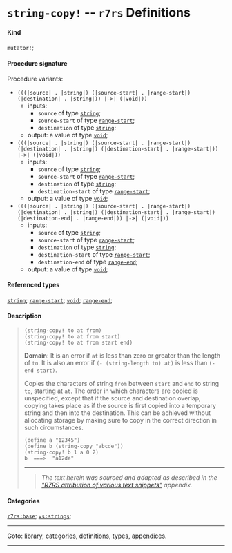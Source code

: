 

<a id='definition__r7rs__string-copy_21'></a>

# `string-copy!` -- `r7rs` Definitions


#### Kind

`mutator!`;


#### Procedure signature

Procedure variants:
 * `(((|source| . |string|) (|source-start| . |range-start|) (|destination| . |string|)) |->| (|void|))`
   * inputs:
     * `source` of type [`string`](../../r7rs/types/string.md#type__r7rs__string);
     * `source-start` of type [`range-start`](../../r7rs/types/range-start.md#type__r7rs__range-start);
     * `destination` of type [`string`](../../r7rs/types/string.md#type__r7rs__string);
   * output: a value of type [`void`](../../r7rs/types/void.md#type__r7rs__void);
 * `(((|source| . |string|) (|source-start| . |range-start|) (|destination| . |string|) (|destination-start| . |range-start|)) |->| (|void|))`
   * inputs:
     * `source` of type [`string`](../../r7rs/types/string.md#type__r7rs__string);
     * `source-start` of type [`range-start`](../../r7rs/types/range-start.md#type__r7rs__range-start);
     * `destination` of type [`string`](../../r7rs/types/string.md#type__r7rs__string);
     * `destination-start` of type [`range-start`](../../r7rs/types/range-start.md#type__r7rs__range-start);
   * output: a value of type [`void`](../../r7rs/types/void.md#type__r7rs__void);
 * `(((|source| . |string|) (|source-start| . |range-start|) (|destination| . |string|) (|destination-start| . |range-start|) (|destination-end| . |range-end|)) |->| (|void|))`
   * inputs:
     * `source` of type [`string`](../../r7rs/types/string.md#type__r7rs__string);
     * `source-start` of type [`range-start`](../../r7rs/types/range-start.md#type__r7rs__range-start);
     * `destination` of type [`string`](../../r7rs/types/string.md#type__r7rs__string);
     * `destination-start` of type [`range-start`](../../r7rs/types/range-start.md#type__r7rs__range-start);
     * `destination-end` of type [`range-end`](../../r7rs/types/range-end.md#type__r7rs__range-end);
   * output: a value of type [`void`](../../r7rs/types/void.md#type__r7rs__void);


#### Referenced types

[`string`](../../r7rs/types/string.md#type__r7rs__string);
[`range-start`](../../r7rs/types/range-start.md#type__r7rs__range-start);
[`void`](../../r7rs/types/void.md#type__r7rs__void);
[`range-end`](../../r7rs/types/range-end.md#type__r7rs__range-end);


#### Description

> ````
> (string-copy! to at from)
> (string-copy! to at from start)
> (string-copy! to at from start end)
> ````
> 
> 
> **Domain**:  It is an error if `at` is less than zero or greater than the length of `to`.
> It is also an error if `(- (string-length to) at)`
> is less than `(- end start)`.
> 
> Copies the characters of string `from` between `start` and `end`
> to string `to`, starting at `at`.  The order in which characters are
> copied is unspecified, except that if the source and destination overlap,
> copying takes place as if the source is first copied into a temporary
> string and then into the destination.  This can be achieved without
> allocating storage by making sure to copy in the correct direction in
> such circumstances.
> 
> ````
> (define a "12345")
> (define b (string-copy "abcde"))
> (string-copy! b 1 a 0 2)
> b  ===>  "a12de"
> ````
> 
> 
> ----
> > *The text herein was sourced and adapted as described in the ["R7RS attribution of various text snippets"](../../r7rs/appendices/attribution.md#appendix__r7rs__attribution) appendix.*


#### Categories

[`r7rs:base`](../../r7rs/categories/r7rs_3a_base.md#category__r7rs__r7rs_3a_base);
[`vs:strings`](../../r7rs/categories/vs_3a_strings.md#category__r7rs__vs_3a_strings);

----

Goto: [library](../../r7rs/_index.md#library__r7rs), [categories](../../r7rs/categories/_index.md#toc__r7rs__categories), [definitions](../../r7rs/definitions/_index.md#toc__r7rs__definitions), [types](../../r7rs/types/_index.md#toc__r7rs__types), [appendices](../../r7rs/appendices/_index.md#toc__r7rs__appendices).

----

